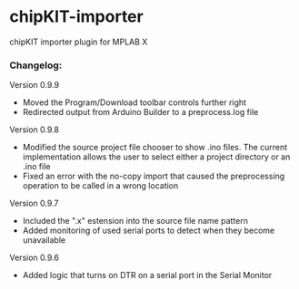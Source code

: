 # chipKIT-importer
chipKIT importer plugin for MPLAB X


### Changelog:

Version 0.9.9
- Moved the Program/Download toolbar controls further right
- Redirected output from Arduino Builder to a preprocess.log file

Version 0.9.8
- Modified the source project file chooser to show .ino files. The current implementation allows the user to select either a project directory or an .ino file
- Fixed an error with the no-copy import that caused the preprocessing operation to be called in a wrong location

Version 0.9.7
- Included the ".x" estension into the source file name pattern
- Added monitoring of used serial ports to detect when they become unavailable

Version 0.9.6
- Added logic that turns on DTR on a serial port in the Serial Monitor
